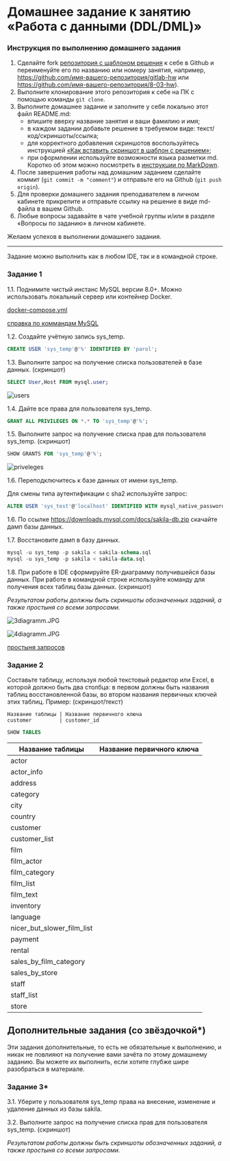 # Домашнее задание к занятию «Работа с данными (DDL/DML)»

### Инструкция по выполнению домашнего задания

1. Сделайте fork [репозитория c шаблоном решения](https://github.com/netology-code/sys-pattern-homework) к себе в Github и переименуйте его по названию или номеру занятия, например, https://github.com/имя-вашего-репозитория/gitlab-hw или https://github.com/имя-вашего-репозитория/8-03-hw).
2. Выполните клонирование этого репозитория к себе на ПК с помощью команды `git clone`.
3. Выполните домашнее задание и заполните у себя локально этот файл README.md:
   - впишите вверху название занятия и ваши фамилию и имя;
   - в каждом задании добавьте решение в требуемом виде: текст/код/скриншоты/ссылка;
   - для корректного добавления скриншотов воспользуйтесь инструкцией [«Как вставить скриншот в шаблон с решением»](https://github.com/netology-code/sys-pattern-homework/blob/main/screen-instruction.md);
   - при оформлении используйте возможности языка разметки md. Коротко об этом можно посмотреть в [инструкции по MarkDown](https://github.com/netology-code/sys-pattern-homework/blob/main/md-instruction.md).
4. После завершения работы над домашним заданием сделайте коммит (`git commit -m "comment"`) и отправьте его на Github (`git push origin`).
5. Для проверки домашнего задания преподавателем в личном кабинете прикрепите и отправьте ссылку на решение в виде md-файла в вашем Github.
6. Любые вопросы задавайте в чате учебной группы и/или в разделе «Вопросы по заданию» в личном кабинете.

Желаем успехов в выполнении домашнего задания.

---

Задание можно выполнить как в любом IDE, так и в командной строке.

### Задание 1
1.1. Поднимите чистый инстанс MySQL версии 8.0+. Можно использовать локальный сервер или контейнер Docker.

[docker-compose.yml](docker-compose_mysql.yml)

[справка по коммандам MySQL](https://losst.pro/sozdanie-polzovatelya-mysql)

1.2. Создайте учётную запись sys_temp. 

```sql 
CREATE USER 'sys_temp'@'%' IDENTIFIED BY 'parol';
```

1.3. Выполните запрос на получение списка пользователей в базе данных. (скриншот)

```sql
SELECT User,Host FROM mysql.user;
```

![users](img/1users.JPG)

1.4. Дайте все права для пользователя sys_temp. 

```sql
GRANT ALL PRIVILEGES ON *.* TO 'sys_temp'@'%';
```

1.5. Выполните запрос на получение списка прав для пользователя sys_temp. (скриншот)

```sql
SHOW GRANTS FOR 'sys_temp'@'%';
```

![priveleges](img/2priveleges.JPG)

1.6. Переподключитесь к базе данных от имени sys_temp.

Для смены типа аутентификации с sha2 используйте запрос: 
```sql
ALTER USER 'sys_test'@'localhost' IDENTIFIED WITH mysql_native_password BY 'password';
```



1.6. По ссылке https://downloads.mysql.com/docs/sakila-db.zip скачайте дамп базы данных.

1.7. Восстановите дамп в базу данных.

```sql
mysql -u sys_temp -p sakila < sakila-schema.sql
mysql -u sys_temp -p sakila < sakila-data.sql
```

1.8. При работе в IDE сформируйте ER-диаграмму получившейся базы данных. При работе в командной строке используйте команду для получения всех таблиц базы данных. (скриншот)

*Результатом работы должны быть скриншоты обозначенных заданий, а также простыня со всеми запросами.*

![3diagramm.JPG](img/3diagramm.JPG)

![4diagramm.JPG](img/4diagramm.JPG)


[простыня запросов](dz2.sql)


### Задание 2
Составьте таблицу, используя любой текстовый редактор или Excel, в которой должно быть два столбца: в первом должны быть названия таблиц восстановленной базы, во втором названия первичных ключей этих таблиц. Пример: (скриншот/текст)
```
Название таблицы | Название первичного ключа
customer         | customer_id
```

```sql
SHOW TABLES
```


| Название таблицы | Название первичного ключа |
|--|--|
|actor|
|actor_info|
|address|
|category|
|city|
|country|
|customer|
|customer_list|
|film|
|film_actor|
|film_category|
|film_list|
|film_text|
|inventory|
|language|
|nicer_but_slower_film_list|
|payment|
|rental|
|sales_by_film_category|
|sales_by_store|
|staff|
|staff_list|
|store|



## Дополнительные задания (со звёздочкой*)
Эти задания дополнительные, то есть не обязательные к выполнению, и никак не повлияют на получение вами зачёта по этому домашнему заданию. Вы можете их выполнить, если хотите глубже шире разобраться в материале.

### Задание 3*
3.1. Уберите у пользователя sys_temp права на внесение, изменение и удаление данных из базы sakila.

3.2. Выполните запрос на получение списка прав для пользователя sys_temp. (скриншот)

*Результатом работы должны быть скриншоты обозначенных заданий, а также простыня со всеми запросами.*
